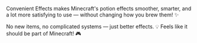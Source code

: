 Convenient Effects makes Minecraft's potion effects smoother, smarter, and a lot more satisfying to use — without changing how you brew them! ✨

No new items, no complicated systems — just better effects. 💡 Feels like it should be part of Minecraft! 🎮